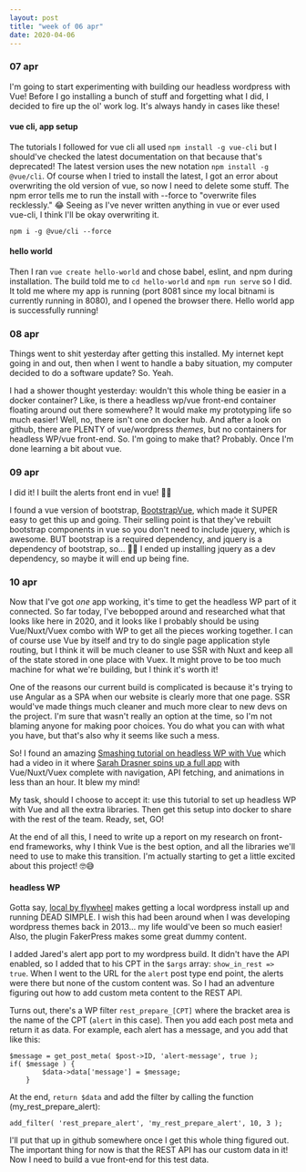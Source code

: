 ```yaml
---
layout: post
title: "week of 06 apr"
date: 2020-04-06
---
```


### 07 apr

I'm going to start experimenting with building our headless wordpress with Vue! Before I go installing a bunch of stuff and forgetting what I did, I decided to fire up the ol' work log. It's always handy in cases like these!

#### vue cli, app setup

The tutorials I followed for vue cli all used `npm install -g vue-cli` but I should've checked the latest documentation on that because that's deprecated! The latest version uses the new notation `npm install -g @vue/cli`. Of course when I tried to install the latest, I got an error about overwriting the old version of vue, so now I need to delete some stuff. The npm error tells me to run the install with --force to "overwrite files recklessly." :joy: Seeing as I've never written anything in vue or ever used vue-cli, I think I'll be okay overwriting it.

```
npm i -g @vue/cli --force
```

#### hello world

Then I ran `vue create hello-world` and chose babel, eslint, and npm during installation. The build told me to `cd hello-world` and `npm run serve` so I did. It told me where my app is running (port 8081 since my local bitnami is currently running in 8080), and I opened the browser there. Hello world app is successfully running!

### 08 apr

Things went to shit yesterday after getting this installed. My internet kept going in and out, then when I went to handle a baby situation, my computer decided to do a software update? So. Yeah.

I had a shower thought yesterday: wouldn't this whole thing be easier in a docker container? Like, is there a headless wp/vue front-end container floating around out there somewhere? It would make my prototyping life so much easier! Well, no, there isn't one on docker hub. And after a look on github, there are PLENTY of vue/wordpress _themes_, but no containers for headless WP/vue front-end. So. I'm going to make that? Probably. Once I'm done learning a bit about vue.

### 09 apr

I did it! I built the alerts front end in vue! :tada::tada:

I found a vue version of bootstrap, [BootstrapVue](https://bootstrap-vue.js.org/), which made it SUPER easy to get this up and going. Their selling point is that they've rebuilt bootstrap components in vue so you don't need to include jquery, which is awesome. BUT bootstrap is a required dependency, and jquery is a dependency of bootstrap, so... :woman_shrugging: I ended up installing jquery as a dev dependency, so maybe it will end up being fine. 

### 10 apr

Now that I've got *one* app working, it's time to get the headless WP part of it connected. So far today, I've bebopped around and researched what that looks like here in 2020, and it looks like I probably should be using Vue/Nuxt/Vuex combo with WP to get all the pieces working together. I can of course use Vue by itself and try to do single page application style routing, but I think it will be much cleaner to use SSR with Nuxt and keep all of the state stored in one place with Vuex. It might prove to be too much machine for what we're building, but I think it's worth it! 

One of the reasons our current build is complicated is because it's trying to use Angular as a SPA when our website is clearly more that one page. SSR would've made things much cleaner and much more clear to new devs on the project. I'm sure that wasn't really an option at the time, so I'm not blaming anyone for making poor choices. You do what you can with what you have, but that's also why it seems like such a mess.

So! I found an amazing [Smashing tutorial on headless WP with Vue](https://www.smashingmagazine.com/2020/02/headless-wordpress-site-jamstack/) which had a video in it where [Sarah Drasner spins up a full app](https://vimeo.com/348717993) with Vue/Nuxt/Vuex complete with navigation, API fetching, and animations in less than an hour. It blew my mind!

My task, should I choose to accept it: use this tutorial to set up headless WP with Vue and all the extra libraries. Then get this setup into docker to share with the rest of the team. Ready, set, GO!

At the end of all this, I need to write up a report on my research on front-end frameworks, why I think Vue is the best option, and all the libraries we'll need to use to make this transition. I'm actually starting to get a little excited about this project! :nerd_face::sweat_smile:

#### headless WP

Gotta say, [local by flywheel](https://localwp.com/) makes getting a local wordpress install up and running DEAD SIMPLE. I wish this had been around when I was developing wordpress themes back in 2013... my life would've been so much easier! Also, the plugin FakerPress makes some great dummy content.

I added Jared's alert app port to my wordpress build. It didn't have the API enabled, so I added that to his CPT in the `$args` array: `show_in_rest => true`. When I went to the URL for the `alert` post type end point, the alerts were there but none of the custom content was. So I had an adventure figuring out how to add custom meta content to the REST API.

Turns out, there's a WP filter `rest_prepare_[CPT]` where the bracket area is the name of the CPT (`alert` in this case). Then you add each post meta and return it as data. For example, each alert has a message, and you add that like this:

```
$message = get_post_meta( $post->ID, 'alert-message', true );
if( $message ) {
	    $data->data['message'] = $message;
	}
```

At the end, `return $data` and add the filter by calling the function (my_rest_prepare_alert):

```
add_filter( 'rest_prepare_alert', 'my_rest_prepare_alert', 10, 3 ); 
```

I'll put that up in github somewhere once I get this whole thing figured out. The important thing for now is that the REST API has our custom data in it! Now I need to build a vue front-end for this test data.
